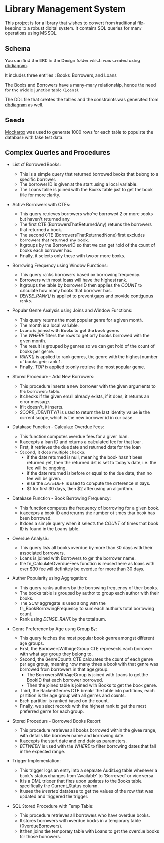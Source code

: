 # Library Management System

This project is for a library that wishes to convert from traditional file-keeping to a robust digital system. It contains SQL queries for many operations using MS SQL.

## Schema

You can find the ERD in the Design folder which was created using [dbdiagram](https://dbdiagram.io/home).

It includes three entities : Books, Borrowers, and Loans.

The Books and Borrowers have a many-many relationship, hence the need for the middle junction table (Loans).

The DDL file that creates the tables and the constraints was generated from [dbdiagram](https://dbdiagram.io/home) as well.

## Seeds

[Mockaroo](https://www.mockaroo.com/) was used to generate 1000 rows for each table to populate the database with fake test data.

## Complex Queries and Procedures


- List of Borrowed Books:
  - This is a simple query that returned borrowed books that belong to a specific borrower.
  - The borrower ID is given at the start using a local variable.
  - The Loans table is joined with the Books table just to get the book title for more clarity.




- Active Borrowers with CTEs:
  - This query retrieves borrowers who've borrowed 2 or more books but haven't returned any.
  - The first CTE (BorrowersThatReturnedAny) returns the borrowers that returned a book.
  - The second CTE (BorrowersThatReturnedNone) first excludes borrowers that returned any book.
  - It groups by the BorrowerID so that we can get hold of the count of books each borrower has.
  - Finally, it selects only those with two or more books.




- Borrowing Frequency using Window Functions:
  - This query ranks borrowers based on borrowing frequency.
  - Borrowers with most loans will have the highest rank.
  - It groups the table by borrowerID then applies the *COUNT* to calculate how many books that borrower has.
  - *DENSE_RANK()* is applied to prevent gaps and provide contiguous ranks.




- Popular Genre Analysis using Joins and Window Functions:
  - This query returns the most popular genre for a given month.
  - The month is a local variable.
  - Loans is joined with Books to get the book genre.
  - The *WHERE* filters the rows to get only books borrowed with the given month.
  - The result is grouped by genres so we can get hold of the count of books per genre.
  - *RANK()* is applied to rank genres, the genre with the highest number of books gets rank 1.
  - Finally, *TOP* is applied to only retrieve the most popular genre.




- Stored Procedure - Add New Borrowers:
  - This procedure inserts a new borrower with the given arguments to the borrowers table.
  - It checks if the given email already exists, if it does, it returns an error message.
  - If it doesn't, it inserts.
  - *SCOPE_IDENTITY()* is used to return the last identity value in the current scope, which is the new borrower id in our case.




- Database Function - Calculate Overdue Fees:
  - This function computes overdue fees for a given loan.
  - It accepts a loan ID and returns a calculated fee for that loan.
  - First, it retrieves the due date and returned date for the loan.
  - Second, it does multiple checks:
    - if the date returned is null, meaning the book hasn't been returned yet, then the returned det is set to today's date, i.e. the fee will be ongoing.
    - if the date returned is before or equal to the due date, then no fee will be given.
    - else the *DATEDIFF* is used to compute the difference in days.
    - \$1 for first 30 days, then \$2 after using an algorithm.




- Database Function -  Book Borrowing Frequency:
  - This function computes the frequency of borrowing for a given book.
  - It accepts a book ID and returns the number of times that book has been borrowed.
  - It does a simple query when it selects the *COUNT* of times that book ID is found in the Loans table.




- Overdue Analysis:
  - This query lists all books overdue by more than 30 days with their associated borrowers.
  - Loans is joined with Borrowers to get the borrower name.
  - the fn_CalculateOverdueFees function is reused here as loans with over \$30 fee will definitely be overdue for more than 30 days.




- Author Popularity using Aggregation:
  - This query ranks authors by the borrowing frequency of their books.
  - The books table is grouped by author to group each author with their books.
  - The *SUM* aggregate is used along with the fn_BookBorrowingFrequency to sum each author's total borrowing count.
  - Rank using *DENSE_RANK* by the total sum.




- Genre Preference by Age using Group By:
  - This query fetches the most popular book genre amongst different age groups.
  - First, the BorrowersWithAgeGroup CTE represents each borrower with what age group they belong to.
  - Second, the GenreCounts CTE calculates the count of each genre per age group, meaning how many times a book with that genre was borrowed from borrowers in that age group.
    - The BorrowersWithAgeGroup is joined with Loans to get the BookID that each borrower borrowed.
    - Then the joined table is joined with Books to get the book genre.
  - Third, the RankedGenres CTE breaks the table into partitions, each partition is the age group with all genres and counts.
  - Each partition is ranked based on the count.
  - Finally, we select records with the highest rank to get the most preferred genre for each group.




- Stored Procedure - Borrowed Books Report:
  - This procedure retrieves all books borrowed within the given range, with details like borrower name and borrowing date.
  - It accepts the start date and end date as parameters.
  - *BETWEEN* is used with the *WHERE* to filter borrowing dates that fall in the expected range.




- Trigger Implementation:
  - This trigger logs an entry into a separate AuditLog table whenever a book's status changes from 'Available' to 'Borrowed' or vice versa.
  - It is a DML trigger that fires upon updates to the Books table, specifically the Current_Status column.
  - It uses the *inserted* database to get the values of the row that was updated and triggered the trigger.




- SQL Stored Procedure with Temp Table:
  - This procedure retrieves all borrowers who have overdue books.
  - It stores borrowers with overdue books in a temporary table (OverdueBorrowers).
  - It then joins the temporary table with Loans to get the overdue books for those borrowers.